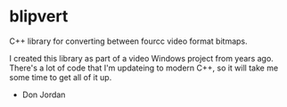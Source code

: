 # blipvert
C++ library for converting between fourcc video format bitmaps.

I created this library as part of a video Windows project from years ago. There's a lot of code that I'm updateing to modern C++, so it will take me some time to get all of it up.

- Don Jordan
